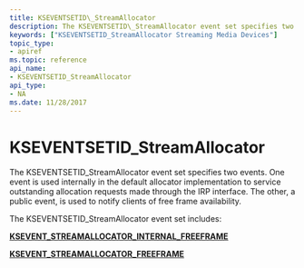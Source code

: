 ```yaml
---
title: KSEVENTSETID\_StreamAllocator
description: The KSEVENTSETID\_StreamAllocator event set specifies two events.
keywords: ["KSEVENTSETID_StreamAllocator Streaming Media Devices"]
topic_type:
- apiref
ms.topic: reference
api_name:
- KSEVENTSETID_StreamAllocator
api_type:
- NA
ms.date: 11/28/2017
---
```


# KSEVENTSETID\_StreamAllocator


The KSEVENTSETID\_StreamAllocator event set specifies two events. One event is used internally in the default allocator implementation to service outstanding allocation requests made through the IRP interface. The other, a public event, is used to notify clients of free frame availability.

The KSEVENTSETID\_StreamAllocator event set includes:

[**KSEVENT\_STREAMALLOCATOR\_INTERNAL\_FREEFRAME**](ksevent-streamallocator-internal-freeframe.md)

[**KSEVENT\_STREAMALLOCATOR\_FREEFRAME**](ksevent-streamallocator-freeframe.md)

 

 





